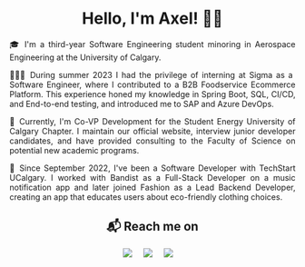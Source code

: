 <h1 align="center">Hello, I'm Axel! 👋🏻</h1>

<p align="justify">
🎓 I'm a third-year Software Engineering student minoring in Aerospace Engineering at the University of Calgary. 
</p>

<p align="justify">
👨🏼‍💻 During summer 2023 I had the privilege of interning at Sigma as a Software Engineer, where I contributed to a B2B Foodservice Ecommerce Platform. This experience honed my knowledge in Spring Boot, SQL, CI/CD, and End-to-end testing, and introduced me to SAP and Azure DevOps. 
</p>

<p align="justify">
🦖 Currently, I'm Co-VP Development for the Student Energy University of Calgary Chapter. I maintain our official website, interview junior developer candidates, and have provided consulting to the Faculty of Science on potential new academic programs.
</p>

<p align="justify">
  📱 Since September 2022, I've been a Software Developer with TechStart UCalgary. I worked with Bandist as a Full-Stack Developer on a music notification app and later joined Fashion as a Lead Backend Developer, creating an app that educates users about eco-friendly clothing choices.
</p>

<h2  align="center">📬 Reach me on</h2>
<p align="center">
  <a target="_blank"href=""><img src="https://img.shields.io/badge/Portfolio-%23000000.svg?style=for-the-badge&logo=firefox&logoColor=#FF7139"/></a>&nbsp;&nbsp;&nbsp;&nbsp;
  <a target="_blank"href="https://www.linkedin.com/in/axel-sanchez-a1089b23a/"><img src="https://img.shields.io/badge/linkedin-%230077B5.svg?style=for-the-badge&logo=linkedin&logoColor=white"/></a>&nbsp;&nbsp;&nbsp;&nbsp;
  <a target="_blanck"href="mailto:axelshz@gmail.com"><img src="https://img.shields.io/badge/Gmail-D14836?style=for-the-badge&logo=gmail&logoColor=white"/></a>&nbsp;&nbsp;&nbsp;&nbsp;
</p>
